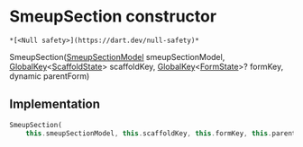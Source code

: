 


# SmeupSection constructor




    *[<Null safety>](https://dart.dev/null-safety)*



SmeupSection([SmeupSectionModel](../../smeup_models_widgets_smeup_section_model/SmeupSectionModel-class.md) smeupSectionModel, [GlobalKey](https://api.flutter.dev/flutter/widgets/GlobalKey-class.html)&lt;[ScaffoldState](https://api.flutter.dev/flutter/material/ScaffoldState-class.html)> scaffoldKey, [GlobalKey](https://api.flutter.dev/flutter/widgets/GlobalKey-class.html)&lt;[FormState](https://api.flutter.dev/flutter/widgets/FormState-class.html)>? formKey, dynamic parentForm)





## Implementation

```dart
SmeupSection(
    this.smeupSectionModel, this.scaffoldKey, this.formKey, this.parentForm);
```








